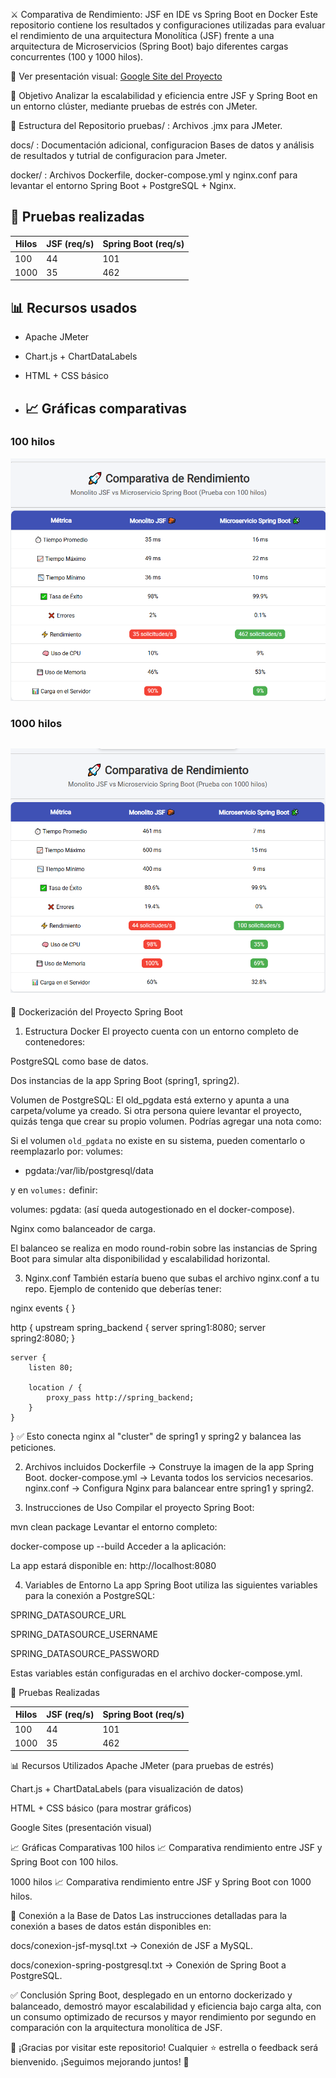 ⚔️ Comparativa de Rendimiento: JSF en IDE vs Spring Boot en Docker
Este repositorio contiene los resultados y configuraciones utilizadas para evaluar el rendimiento de una arquitectura Monolítica (JSF) frente a una arquitectura de Microservicios (Spring Boot) bajo diferentes cargas concurrentes (100 y 1000 hilos).

🔗 Ver presentación visual: [Google Site del Proyecto](https://sites.google.com/view/jsfspring/inicio)

📌 Objetivo
Analizar la escalabilidad y eficiencia entre JSF y Spring Boot en un entorno clúster, mediante pruebas de estrés con JMeter.

🔧 Estructura del Repositorio
pruebas/ : Archivos .jmx para JMeter.

docs/ : Documentación adicional, configuracion Bases de datos y análisis de resultados y tutrial de configuracion para Jmeter.

docker/ : Archivos Dockerfile, docker-compose.yml y nginx.conf para levantar el entorno Spring Boot + PostgreSQL + Nginx.

## 🧪 Pruebas realizadas

| Hilos | JSF (req/s) | Spring Boot (req/s) |
|-------|-------------|---------------------|
| 100   | 44          | 101                 |
| 1000  | 35          | 462                 |

## 📊 Recursos usados
- Apache JMeter
- Chart.js + ChartDataLabels
- HTML + CSS básico

- ## 📈 Gráficas comparativas

### 100 hilos

![Comparativa 100 hilos](comparativa_100.png)

### 1000 hilos

![Comparativa 1000 hilos](comparativa_1000.png)
- 
🐳 Dockerización del Proyecto Spring Boot
1. Estructura Docker
El proyecto cuenta con un entorno completo de contenedores:

PostgreSQL como base de datos.

Dos instancias de la app Spring Boot (spring1, spring2).

Volumen de PostgreSQL:
El old_pgdata está externo y apunta a una carpeta/volume ya creado.
Si otra persona quiere levantar el proyecto, quizás tenga que crear su propio volumen. Podrías agregar una nota como:

Si el volumen `old_pgdata` no existe en su sistema, pueden comentarlo o reemplazarlo por:
volumes:
  - pgdata:/var/lib/postgresql/data

y en `volumes:` definir:

volumes:
  pgdata:
(así queda autogestionado en el docker-compose).


Nginx como balanceador de carga.

El balanceo se realiza en modo round-robin sobre las instancias de Spring Boot para simular alta disponibilidad y escalabilidad horizontal.

3. Nginx.conf
También estaría bueno que subas el archivo nginx.conf a tu repo.
Ejemplo de contenido que deberías tener:

nginx
events { }

http {
    upstream spring_backend {
        server spring1:8080;
        server spring2:8080;
    }

    server {
        listen 80;

        location / {
            proxy_pass http://spring_backend;
        }
    }
}
✅ Esto conecta nginx al "cluster" de spring1 y spring2 y balancea las peticiones.

2. Archivos incluidos
Dockerfile → Construye la imagen de la app Spring Boot.
docker-compose.yml → Levanta todos los servicios necesarios.
nginx.conf → Configura Nginx para balancear entre spring1 y spring2.

3. Instrucciones de Uso
Compilar el proyecto Spring Boot:


mvn clean package
Levantar el entorno completo:


docker-compose up --build
Acceder a la aplicación:

La app estará disponible en: http://localhost:8080

4. Variables de Entorno
La app Spring Boot utiliza las siguientes variables para la conexión a PostgreSQL:

SPRING_DATASOURCE_URL

SPRING_DATASOURCE_USERNAME

SPRING_DATASOURCE_PASSWORD

Estas variables están configuradas en el archivo docker-compose.yml.

🧪 Pruebas Realizadas

| Hilos | JSF (req/s) | Spring Boot (req/s) |
|-------|-------------|---------------------|
| 100   | 44          | 101                 |
| 1000  | 35          | 462                 |

📊 Recursos Utilizados
Apache JMeter (para pruebas de estrés)

Chart.js + ChartDataLabels (para visualización de datos)

HTML + CSS básico (para mostrar gráficos)

Google Sites (presentación visual)

📈 Gráficas Comparativas
100 hilos
📈 Comparativa rendimiento entre JSF y Spring Boot con 100 hilos.

1000 hilos
📈 Comparativa rendimiento entre JSF y Spring Boot con 1000 hilos.

🔌 Conexión a la Base de Datos
Las instrucciones detalladas para la conexión a bases de datos están disponibles en:

docs/conexion-jsf-mysql.txt → Conexión de JSF a MySQL.

docs/conexion-spring-postgresql.txt → Conexión de Spring Boot a PostgreSQL.

✅ Conclusión
Spring Boot, desplegado en un entorno dockerizado y balanceado, demostró mayor escalabilidad y eficiencia bajo carga alta, con un consumo optimizado de recursos y mayor rendimiento por segundo en comparación con la arquitectura monolítica de JSF.

🙌 ¡Gracias por visitar este repositorio!
Cualquier ⭐ estrella o feedback será bienvenido.
¡Seguimos mejorando juntos! 🚀



